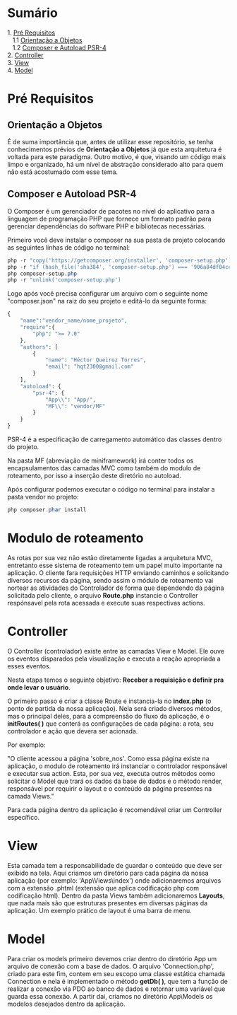 #  Sumário 
<div align="rigth">
    <p>
        1. <a href="#pré-requisitos">Pré Requisitos</a> </br>
        &nbsp&nbsp&nbsp1.1 <a href="#orientação-a-objetos">Orientação a Objetos</a> </br>
         &nbsp&nbsp&nbsp1.2 <a href="#composer-e-autoload-psr-4">Composer e Autoload PSR-4</a> </br>
        2. <a href="#controller">Controller</a> </br>
        3. <a href="#view">View</a> </br>
        4. <a href="#model">Model</a>
    </p>
</div> 

 
# Pré Requisitos

## Orientação a Objetos
É de suma importância que, antes de utilizar esse repositório, se tenha conhecimentos prévios de <b>Orientação a Objetos</b> já que esta arquitetura é voltada para este paradigma. Outro motivo, é que, visando um código mais limpo e organizado, há um nível de abstração considerado alto para quem não está acostumado com esse tema.
## Composer e Autoload PSR-4
O Composer é um gerenciador de pacotes no nível do aplicativo para a linguagem de programação PHP que fornece um formato padrão para gerenciar dependências do software PHP e bibliotecas necessárias. 

Primeiro você deve instalar o composer na sua pasta de projeto colocando as seguintes linhas de código no terminal: 
```PowerShell
php -r "copy('https://getcomposer.org/installer', 'composer-setup.php');"
php -r "if (hash_file('sha384', 'composer-setup.php') === '906a84df04cea2aa72f40b5f787e49f22d4c2f19492ac310e8cba5b96ac8b64115ac402c8cd292b8a03482574915d1a8') { echo 'Installer verified'; } else { echo 'Installer corrupt'; unlink('composer-setup.php'); } echo PHP_EOL;"
php composer-setup.php
php -r "unlink('composer-setup.php')
```
Logo após você precisa configurar um arquivo com o seguinte nome "composer.json" na raiz do seu projeto e editá-lo da seguinte forma:
```PHP
{
    "name":"vendor_name/nome_projeto",
    "require":{
        "php": ">= 7.0"
    },
    "authors": [
        {
            "name": "Héctor Queiroz Torres",
            "email": "hqt2300@gmail.com"
        }
    ],
    "autoload": {
        "psr-4": { 
            "App\\": "App/",
            "MF\\": "vendor/MF"
        }
    }
}
```
PSR-4 é a especificação de carregamento automático das classes dentro do projeto. 

Na pasta MF (abreviação de miniframework) irá conter todos os encapsulamentos das camadas MVC como também do modulo de roteamento, por isso a inserção deste diretório no autoload.

Após configurar podemos executar o código no terminal para instalar a pasta vendor no projeto:
```PowerShell
php composer.phar install
```


# Modulo de roteamento
As rotas por sua vez não estão diretamente ligadas a arquitetura MVC, entretanto esse sistema de roteamento tem um papel muito importante na aplicação. O cliente fara requisições HTTP enviando caminhos e solicitando diversos recursos da página, sendo assim o módulo de roteamento vai nortear as atividades do Controlador de forma que dependendo da página solicitada pelo cliente, o arquivo **Route.php** instancie o Controller respónsavel pela rota acessada e execute suas respectivas actions.

# Controller
O Controller (controlador) existe entre as camadas View e Model. Ele ouve os eventos disparados pela visualização e executa a reação apropriada a esses eventos. 

Nesta etapa temos o seguinte objetivo: <b>Receber a requisição e definir pra onde levar o usuário</b>. 

O primeiro passo é criar a classe Route e instancia-la no **index.php** (o ponto de partida da nossa aplicação). Nela será criado diversos métodos, mas o principal deles, para a compreensão do fluxo da aplicação, é o **initRoutes( )** que conterá as configurações de cada página: a rota, seu controlador e ação que devera ser acionada. 

Por exemplo:

"O cliente acessou a página 'sobre_nos'. Como essa página existe na aplicação, o modulo de roteamento irá instanciar o controlador responsável e executar sua action. Esta, por sua vez, executa outros métodos como solicitar o Model que trará os dados da base de dados e o método render, responsável por requirir o layout e o conteúdo da página presentes na camada Views."

Para cada página dentro da aplicação é recomendável criar um Controller específico.

# View
Esta camada tem a responsabilidade de guardar o conteúdo que deve ser exibido na tela. Aqui criamos um diretório para cada página da nossa aplicação (por exemplo: 'App\Views\index') onde adicionaremos arquivos com a extensão .phtml (extensão que aplica codificação php com codificação html). Dentro da pasta Views também adicionaremos **Layouts**, que nada mais são que estruturas presentes em diversas páginas da aplicação.
Um exemplo prático de layout é uma barra de menu.

# Model
 Para criar os models primeiro devemos criar dentro do diretório App um arquivo de conexão com a base de dados. O arquivo 'Connection.php', criado para este fim, contem em seu escopo uma classe estática chamada Connection e nela é implementado o método **getDb( )**,  que tem a função de realizar a conexão via PDO ao banco de dados e retornar uma variável que guarda essa conexão. A partir dai, criamos no diretório App\Models os modelos desejados dentro da aplicação.